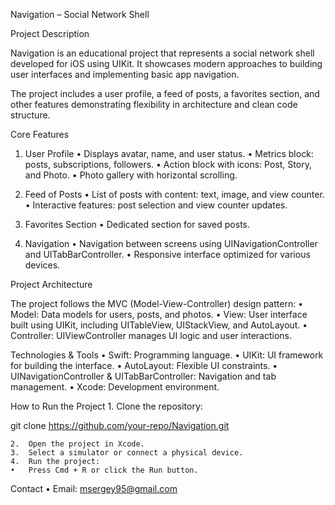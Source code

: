 Navigation – Social Network Shell

Project Description

Navigation is an educational project that represents a social network shell developed for iOS using UIKit. It showcases modern approaches to building user interfaces and implementing basic app navigation.

The project includes a user profile, a feed of posts, a favorites section, and other features demonstrating flexibility in architecture and clean code structure.

Core Features

1. User Profile
	•	Displays avatar, name, and user status.
	•	Metrics block: posts, subscriptions, followers.
	•	Action block with icons: Post, Story, and Photo.
	•	Photo gallery with horizontal scrolling.

2. Feed of Posts
	•	List of posts with content: text, image, and view counter.
	•	Interactive features: post selection and view counter updates.

3. Favorites Section
	•	Dedicated section for saved posts.

4. Navigation
	•	Navigation between screens using UINavigationController and UITabBarController.
	•	Responsive interface optimized for various devices.

Project Architecture

The project follows the MVC (Model-View-Controller) design pattern:
	•	Model: Data models for users, posts, and photos.
	•	View: User interface built using UIKit, including UITableView, UIStackView, and AutoLayout.
	•	Controller: UIViewController manages UI logic and user interactions.

Technologies & Tools
	•	Swift: Programming language.
	•	UIKit: UI framework for building the interface.
	•	AutoLayout: Flexible UI constraints.
	•	UINavigationController & UITabBarController: Navigation and tab management.
	•	Xcode: Development environment.

How to Run the Project
	1.	Clone the repository:

git clone https://github.com/your-repo/Navigation.git


	2.	Open the project in Xcode.
	3.	Select a simulator or connect a physical device.
	4.	Run the project:
	•	Press Cmd + R or click the Run button.

Contact
	•	Email: msergey95@gmail.com
